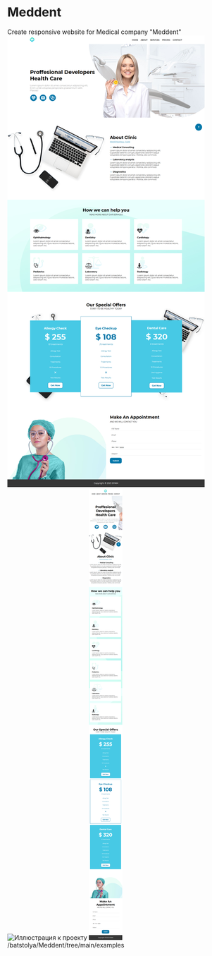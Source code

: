 # Meddent
Create responsive website for Medical company "Meddent"
![Иллюстрация к проекту](https://github.com/batstolya/Meddent/raw/main/examples/desktop.png)
![Иллюстрация к проекту](https//github.com/batstolya/Meddent/raw/main/examples/tablet.png)
![Иллюстрация к проекту](https://github.com/batstolya/Meddent/raw/main/examples/mobile.png)
/batstolya/Meddent/tree/main/examples
